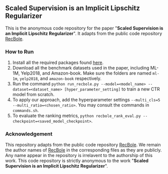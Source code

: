 ## Scaled Supervision is an Implicit Lipschitz Regularizer
This is the anonymous code repository for the paper "**Scaled Supervision is an Implicit Lipschitz Regularizer**". It adapts from the public code repository [RecBole](https://www.google.com/url?sa=t&rct=j&q=&esrc=s&source=web&cd=&cad=rja&uact=8&ved=2ahUKEwj_oLzE7ruIAxUwGFkFHan_GDIQFnoECAkQAQ&url=https%3A%2F%2Fgithub.com%2FRUCAIBox%2FRecBole&usg=AOvVaw3tePg3tzwZUWkgSKsBHBzh&opi=89978449). 

### How to Run
1. Install all the required packages found [here](https://github.com/RUCAIBox/RecBole/blob/master/requirements.txt).
2. Download all the benchmark datasets used in the paper, including ML-1M, Yelp2018, and Amazon-book. Make sure the folders are named `ml-1m`, `yelp2018`, and `amazon-book` respectively.
3. Run the command `python run_recbole.py --model=<model_name> --dataset=<dataset_name> [hyper_parameter_setting]` to train a new CTR model from scratch.
4. To apply our approach, add the hyperparameter settings `--multi_cls=5 --multi_ratio=<chosen_ratio>`. You may consult the commands in `commands.sh`.
5. To evaluate the ranking metrics, `python recbole_rank_eval.py --checkpoint=<saved_model_checkpoint>`.

### Acknowledgement
This repository adapts from the public code repository [RecBole](https://www.google.com/url?sa=t&rct=j&q=&esrc=s&source=web&cd=&cad=rja&uact=8&ved=2ahUKEwj_oLzE7ruIAxUwGFkFHan_GDIQFnoECAkQAQ&url=https%3A%2F%2Fgithub.com%2FRUCAIBox%2FRecBole&usg=AOvVaw3tePg3tzwZUWkgSKsBHBzh&opi=89978449). We remain the author names of [RecBole](https://www.google.com/url?sa=t&rct=j&q=&esrc=s&source=web&cd=&cad=rja&uact=8&ved=2ahUKEwj_oLzE7ruIAxUwGFkFHan_GDIQFnoECAkQAQ&url=https%3A%2F%2Fgithub.com%2FRUCAIBox%2FRecBole&usg=AOvVaw3tePg3tzwZUWkgSKsBHBzh&opi=89978449) in the corresponding files as they are publicly. Any name appear in the repository is irrelavent to the authorship of this work. This code repository is strictly anonymous to the work "**Scaled Supervision is an Implicit Lipschitz Regularizer**".
